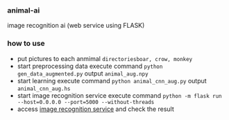 ### animal-ai
image recognition ai (web service using FLASK)
 
### how to use
* put pictures to each anmimal `directoriesboar, crow, monkey`
* start preprocessing data
execute command `python gen_data_augmented.py` 
output `animal_aug.npy`
* start learning
execute command `python animal_cnn_aug.py`
output `animal_cnn_aug.hs`
* start image recognition service
execute command `python -m flask run --host=0.0.0.0 --port=5000 --without-threads`
* access [image recognition service](http://localhost:5000/) and check the result
 
